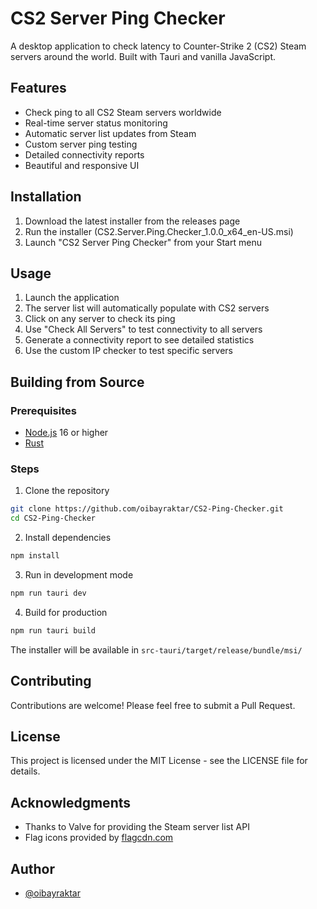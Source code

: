 # CS2 Server Ping Checker

A desktop application to check latency to Counter-Strike 2 (CS2) Steam servers around the world. Built with Tauri and vanilla JavaScript.

## Features

- Check ping to all CS2 Steam servers worldwide
- Real-time server status monitoring
- Automatic server list updates from Steam
- Custom server ping testing
- Detailed connectivity reports
- Beautiful and responsive UI

## Installation

1. Download the latest installer from the releases page
2. Run the installer (CS2.Server.Ping.Checker_1.0.0_x64_en-US.msi)
3. Launch "CS2 Server Ping Checker" from your Start menu

## Usage

1. Launch the application
2. The server list will automatically populate with CS2 servers
3. Click on any server to check its ping
4. Use "Check All Servers" to test connectivity to all servers
5. Generate a connectivity report to see detailed statistics
6. Use the custom IP checker to test specific servers

## Building from Source

### Prerequisites
- [Node.js](https://nodejs.org/) 16 or higher
- [Rust](https://www.rust-lang.org/tools/install)

### Steps
1. Clone the repository
```bash
git clone https://github.com/oibayraktar/CS2-Ping-Checker.git
cd CS2-Ping-Checker
```

2. Install dependencies
```bash
npm install
```

3. Run in development mode
```bash
npm run tauri dev
```

4. Build for production
```bash
npm run tauri build
```

The installer will be available in `src-tauri/target/release/bundle/msi/`

## Contributing

Contributions are welcome! Please feel free to submit a Pull Request.

## License

This project is licensed under the MIT License - see the LICENSE file for details.

## Acknowledgments

- Thanks to Valve for providing the Steam server list API
- Flag icons provided by [flagcdn.com](https://flagcdn.com)

## Author

- [@oibayraktar](https://github.com/oibayraktar)
